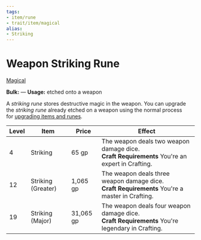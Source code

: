 ```yaml
---
tags:
- item/rune
- trait/item/magical
alias:
- Striking
---
```

# Weapon Striking Rune

 [Magical](Rules/Traits/Effect/Magical.md "Item Trait")

**Bulk:** —
**Usage:** etched onto a weapon

A _striking rune_ stores destructive magic in the weapon.
You can upgrade the _striking rune_ already etched on a weapon using the normal process for [upgrading items and runes](https://2e.aonprd.com/Rules.aspx?ID=3157).

| **Level** | **Item**           | **Price** | Effect      |
| --------- | --------           | --------- | ----------  |
| 4         | Striking           | 65 gp     | The weapon deals two weapon damage dice.<br>**Craft Requirements** You're an expert in Crafting. |
| 12        | Striking (Greater) | 1,065 gp  | The weapon deals three weapon damage dice.<br>**Craft Requirements** You're a master in Crafting. |
| 19        | Striking (Major)   | 31,065 gp | The weapon deals four weapon damage dice.<br>**Craft Requirements** You're legendary in Crafting. |

 
  


